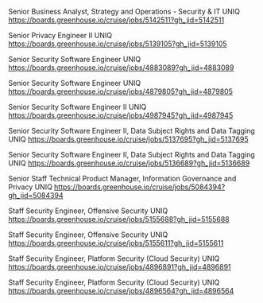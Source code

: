 Senior Business Analyst, Strategy and Operations - Security & IT UNIQ https://boards.greenhouse.io/cruise/jobs/5142511?gh_jid=5142511

Senior Privacy Engineer II UNIQ https://boards.greenhouse.io/cruise/jobs/5139105?gh_jid=5139105

 Senior Security Software Engineer UNIQ https://boards.greenhouse.io/cruise/jobs/4883089?gh_jid=4883089

Senior Security Software Engineer UNIQ https://boards.greenhouse.io/cruise/jobs/4879805?gh_jid=4879805

Senior Security Software Engineer II UNIQ https://boards.greenhouse.io/cruise/jobs/4987945?gh_jid=4987945

Senior Security Software Engineer II, Data Subject Rights and Data Tagging UNIQ https://boards.greenhouse.io/cruise/jobs/5137695?gh_jid=5137695

Senior Security Software Engineer II, Data Subject Rights and Data Tagging UNIQ https://boards.greenhouse.io/cruise/jobs/5136689?gh_jid=5136689

Senior Staff Technical Product Manager, Information Governance and Privacy UNIQ https://boards.greenhouse.io/cruise/jobs/5084394?gh_jid=5084394

Staff Security Engineer, Offensive Security UNIQ https://boards.greenhouse.io/cruise/jobs/5155688?gh_jid=5155688

Staff Security Engineer, Offensive Security UNIQ https://boards.greenhouse.io/cruise/jobs/5155611?gh_jid=5155611

 Staff Security Engineer, Platform Security (Cloud Security) UNIQ https://boards.greenhouse.io/cruise/jobs/4896891?gh_jid=4896891

Staff Security Engineer, Platform Security (Cloud Security) UNIQ https://boards.greenhouse.io/cruise/jobs/4896564?gh_jid=4896564

